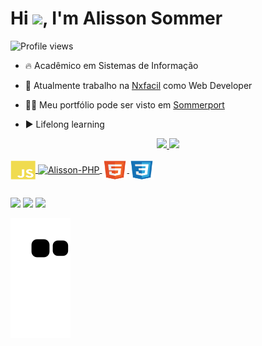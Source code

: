 <h1 align="left">Hi <img src="https://raw.githubusercontent.com/kaueMarques/kaueMarques/master/hi.gif" width="30px">, I'm Alisson Sommer</h1>
<p align="left"> <img src="https://komarev.com/ghpvc/?username=sommeralisson&color=yellow" alt="Profile views" /> </p>

- 🔥 Acadêmico em Sistemas de Informação 

- 🔭 Atualmente trabalho na [Nxfacil](https://www.nxfacil.com.br) como Web Developer

- 👨‍💻 Meu portfólio pode ser visto em [Sommerport](https://sommerport.com/)

- ▶️ Lifelong learning

<div align="center">
  <a href="https://github.com/sommeralisson">
  <img height="180em" src="https://github-readme-stats.vercel.app/api?username=sommeralisson&show_icons=true&theme=highcontrast&include_all_commits=true&count_private=true"/>
  <img height="180em" src="https://github-readme-stats.vercel.app/api/top-langs/?username=sommeralisson&layout=compact&langs_count=7&theme=highcontrast"/>
</div>
<div style="display: inline_block"><br>
  <img align="center" alt="Alisson-Js" height="30" width="40" src="https://raw.githubusercontent.com/devicons/devicon/master/icons/javascript/javascript-plain.svg">
  <img align="center" alt="Alisson-PHP" height="30" width="40" src="https://cdn.jsdelivr.net/gh/devicons/devicon/icons/php/php-plain.svg">
  <img align="center" alt="Rafa-HTML" height="30" width="40" src="https://raw.githubusercontent.com/devicons/devicon/master/icons/html5/html5-original.svg">
  <img align="center" alt="Rafa-CSS" height="30" width="40" src="https://raw.githubusercontent.com/devicons/devicon/master/icons/css3/css3-original.svg">
</div>
  
  ##
 
<div> 
  <a href="https://instagram.com/sommeralisson" target="_blank"><img src="https://img.shields.io/badge/-Instagram-%23E4405F?style=for-the-badge&logo=instagram&logoColor=white" target="_blank"></a>
  <a href = "mailto:alissonsommer1@gmail.com"><img src="https://img.shields.io/badge/-Gmail-%23333?style=for-the-badge&logo=gmail&logoColor=white" target="_blank"></a>
  <a href="https://www.linkedin.com/in/sommeralisson/" target="_blank"><img src="https://img.shields.io/badge/-LinkedIn-%230077B5?style=for-the-badge&logo=linkedin&logoColor=white" target="_blank"></a> 
 
  ![Snake animation](https://github.com/sommeralisson/sommeralisson/blob/output/github-contribution-grid-snake.svg)
</div>
